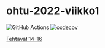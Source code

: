 # ohtu-2022-viikko1

![GitHub Actions](https://github.com/jerenuora/ohtu-2022-viikko1/workflows/CI/badge.svg)
[![codecov](https://codecov.io/gh/jerenuora/ohtu-2022-viikko1/branch/main/graph/badge.svg?token=NM7R1D0TJW)](https://codecov.io/gh/jerenuora/ohtu-2022-viikko1)

[Tehtävät 14-16](https://github.com/jerenuora/ohtu)
